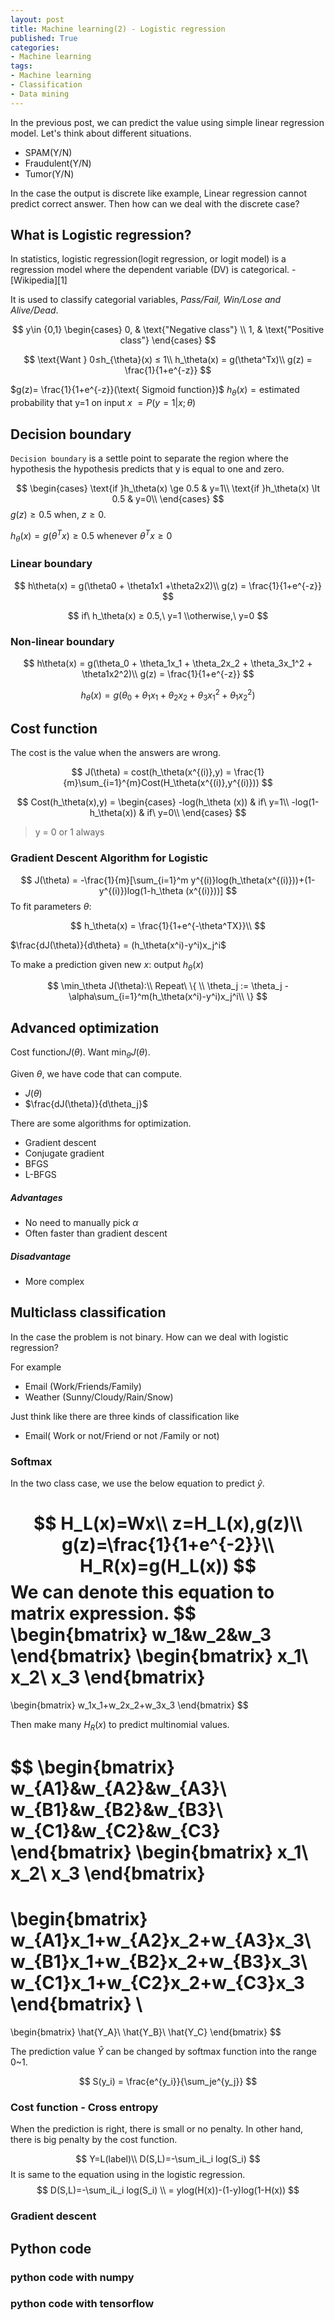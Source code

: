 ```yaml
---
layout: post
title: Machine learning(2) - Logistic regression
published: True
categories: 
- Machine learning
tags:
- Machine learning
- Classification
- Data mining
---
```




In the previous post, we can predict the value using simple linear regression model. Let's think about different situations.

- SPAM(Y/N)
- Fraudulent(Y/N)
- Tumor(Y/N)

In the case the output is discrete like example, Linear regression cannot predict correct answer. Then how can we deal with the discrete case? 



<!--more-->



## What is Logistic regression?

In statistics, logistic regression(logit regression, or logit model) is a regression model where the dependent variable (DV) is categorical. - [Wikipedia][1]



It is used to classify categorial variables, *Pass/Fail, Win/Lose and Alive/Dead*.


$$
y\in {0,1} \begin{cases}
0,  & \text{"Negative class"} \\
1, & \text{"Positive class"}
\end{cases}
$$

$$
\text{Want } 0≤h_{\theta}(x) ≤ 1\\
h_\theta(x) = g(\theta^Tx)\\
g(z) = \frac{1}{1+e^{-z}}
$$


$g(z)= \frac{1}{1+e^{-z}}(\text{ Sigmoid function})$
$h_\theta(x) = \text{estimated probability that y=1 on input }x$
$= P(y=1|x;\theta)$



## Decision boundary

`Decision boundary` is a settle point to separate the region where the hypothesis the hypothesis predicts that y is equal to one and zero.


$$
\begin{cases}
\text{if }h_\theta(x) \ge 0.5 &   y=1\\
\text{if }h_\theta(x) \lt 0.5 & y=0\\
\end{cases}
$$
$g(z)\ge 0.5$ when, $z\ge0$.

$h_\theta(x) = g(\theta^T x) \ge 0.5$ whenever $\theta^Tx \ge 0$



### Linear boundary

$$
h\theta(x) = g(\theta0 + \theta1x1 +\theta2x2)\\
g(z) = \frac{1}{1+e^{-z}}
$$




$$
if\ h_\theta(x) ≥ 0.5,\ y=1 \\otherwise,\ y=0
$$


### Non-linear boundary

$$
h\theta(x) = g(\theta_0 + \theta_1x_1 + \theta_2x_2 + \theta_3x_1^2 + \theta1x2^2)\\
g(z) = \frac{1}{1+e^{-z}}
$$


$$
h_\theta(x) = g(\theta_0 + \theta_1x_1 + \theta_2x_2 + \theta_3x_1^2 + \theta_1x_2^2)
$$


## Cost function

The cost is the value when the answers are wrong.


$$
J(\theta) = cost(h_\theta(x^{(i)},y) = \frac{1}{m}\sum_{i=1}^{m}Cost(H_\theta(x^{(i)},y^{(i)}))
$$

$$
Cost(h_\theta(x),y) = \begin{cases}
-log(h_\theta (x)) &  if\ y=1\\
-log(1-h_\theta(x)) & if\ y=0\\
\end{cases}
$$

>  y = $0$ or $1$ always





### Gradient Descent Algorithm for Logistic


$$
J(\theta) = -\frac{1}{m}[\sum_{i=1}^m y^{(i)}log(h_\theta(x^{(i)}))+(1-y^{(i)})log(1-h_\theta (x^{(i)}))]
$$
To fit parameters $\theta$:


$$
h_\theta(x) = \frac{1}{1+e^{-\theta^TX}}\\
$$


$\frac{dJ(\theta)}{d\theta} = (h_\theta(x^i)-y^i)x_j^i$

To make a prediction given new $x$:
output $h_\theta(x)$

$$
\min_\theta J(\theta):\\
Repeat\ \{
\\
\theta_j := \theta_j - \alpha\sum_{i=1}^m(h_\theta(x^i)-y^i)x_j^i\\
\}
$$

## Advanced optimization

Cost function$J(\theta)$. Want $\min_\theta J(\theta)$.

Given $\theta$, we have code that can compute.

- $J(\theta)$
- $\frac{dJ(\theta)}{d\theta_j}$



There are some algorithms for optimization.

- Gradient descent
- Conjugate gradient
- BFGS
- L-BFGS


##### Advantages

- No need to manually pick $\alpha$
- Often faster than gradient descent



##### Disadvantage

- More complex



## Multiclass classification

In the case the problem is not binary. How can we deal with logistic regression?

For example

- Email (Work/Friends/Family)
- Weather (Sunny/Cloudy/Rain/Snow)



Just think like there are three kinds of classification like

- Email( Work or not/Friend or not /Family or not)




### Softmax

In the two class case, we use the below equation to predict $\hat{y}$.


$$
H_L(x)=Wx\\
z=H_L(x),g(z)\\
g(z)=\frac{1}{1+e^{-2}}\\
H_R(x)=g(H_L(x))
$$
We can denote this equation to matrix expression.
$$
\begin{bmatrix}
w_1&w_2&w_3
\end{bmatrix}
\begin{bmatrix}
x_1\\
x_2\\
x_3
\end{bmatrix}
=
\begin{bmatrix}
w_1x_1+w_2x_2+w_3x_3
\end{bmatrix}
$$




Then make many $H_R(x)$ to predict multinomial values.


$$
\begin{bmatrix}
w_{A1}&w_{A2}&w_{A3}\\
w_{B1}&w_{B2}&w_{B3}\\
w_{C1}&w_{C2}&w_{C3}
\end{bmatrix}
\begin{bmatrix}
x_1\\
x_2\\
x_3
\end{bmatrix}
=
\begin{bmatrix}
w_{A1}x_1+w_{A2}x_2+w_{A3}x_3\\
w_{B1}x_1+w_{B2}x_2+w_{B3}x_3\\
w_{C1}x_1+w_{C2}x_2+w_{C3}x_3
\end{bmatrix}
\\
=
\begin{bmatrix}
\hat{Y_A}\\
\hat{Y_B}\\
\hat{Y_C}
\end{bmatrix}
$$


The prediction value $\hat{Y}$ can be changed by softmax function into the range 0~1.


$$
S(y_i) = \frac{e^{y_i}}{\sum_je^{y_j}}
$$


### Cost function - Cross entropy



When the prediction is right, there is small or no penalty. In other hand, there is big penalty by the cost function.


$$
Y=L(label)\\
D(S,L)=-\sum_iL_i log(S_i)
$$
It is same to the equation using in the logistic regression.
$$
D(S,L)=-\sum_iL_i log(S_i) \\
= ylog(H(x))-(1-y)log(1-H(x))
$$



### Gradient descent






## Python code



### python code with numpy

<script src="https://gist.github.com/Shephexd/e4d259394d557968a5bc8b6d8684f9b1.js?file=logistic.py"></script>

 

### python code with tensorflow

 <script src="https://gist.github.com/Shephexd/0d00f3b4d9aff9f0a9d1b425b3a3c100.js?file=logistic.py"></script>